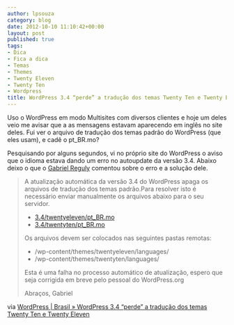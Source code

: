 ```yaml
---
author: lpsouza
category: blog
date: 2012-10-10 11:10:42+00:00
layout: post
published: true
tags:
- Dica
- Fica a dica
- Temas
- Themes
- Twenty Eleven
- Twenty Ten
- Wordpress
title: WordPress 3.4 “perde” a tradução dos temas Twenty Ten e Twenty Eleven
---
```


Uso o WordPress em modo Multisites com diversos clientes e hoje um deles veio me avisar que a as mensagens estavam aparecendo em inglês no site deles. Fui ver o arquivo de tradução dos temas padrão do WordPress (que eles usam), e cadê o pt_BR.mo?

Pesquisando por alguns segundos, vi no próprio site do WordPress o aviso que o idioma estava dando um erro no autoupdate da versão 3.4. Abaixo deixo o que o [Gabriel Reguly](http://omniwp.com.br/) comentou sobre o erro e a solução dele.

> A atualização automática da versão 3.4 do WordPress apaga os arquivos de tradução dos temas padrão.Para resolver isto é necessário enviar manualmente os arquivos abaixo para o seu servidor.
>
> * [3.4/twentyeleven/pt_BR.mo](http://svn.automattic.com/wordpress-i18n/pt_BR/tags/3.4/twentyeleven/pt_BR.mo)
> * [3.4/twentyten/pt_BR.mo](http://svn.automattic.com/wordpress-i18n/pt_BR/tags/3.4/twentyten/pt_BR.mo)
>
> Os arquivos devem ser colocados nas seguintes pastas remotas:
>
> * /wp-content/themes/twentyeleven/languages/
> * /wp-content/themes/twentyten/languages/
>
> Esta é uma falha no processo automático de atualização, espero que seja corrigida em breve pelo pessoal do WordPress.org
>
> Abraços,
> Gabriel

via [WordPress | Brasil » WordPress 3.4 “perde” a tradução dos temas Twenty Ten e Twenty Eleven](http://br.wordpress.org/2012/06/18/wordpress-3-4-perde-a-traducao-dos-temas-twenty-ten-e-twenty-eleven/)